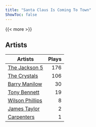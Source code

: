 ```yaml
---
title: "Santa Claus Is Coming To Town"
ShowToc: false
---
```


{{< more >}}

## Artists
Artists | Plays 
----- | -----: 
[The Jackson 5](/artists/the-jackson-5-35053) | 176
[The Crystals](/artists/the-crystals-988) | 106
[Barry Manilow](/artists/barry-manilow-31897) | 30
[Tony Bennett](/artists/tony-bennett-2564) | 19
[Wilson Phillips](/artists/wilson-phillips-29912) | 8
[James Taylor](/artists/james-taylor-5709) | 2
[Carpenters](/artists/carpenters-39303) | 1

